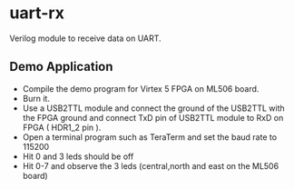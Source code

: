 uart-rx
=======

Verilog module to receive data on UART.

Demo Application
----------------

- Compile the demo program for Virtex 5 FPGA on ML506 board. 
- Burn it. 
- Use a USB2TTL module and connect the ground of the USB2TTL with the FPGA ground and connect TxD pin of USB2TTL module to RxD on FPGA ( HDR1_2 pin ).
- Open a terminal program such as TeraTerm and set the baud rate to 115200
- Hit 0 and 3 leds should be off
- Hit 0-7 and observe the 3 leds (central,north and east on the ML506 board)
